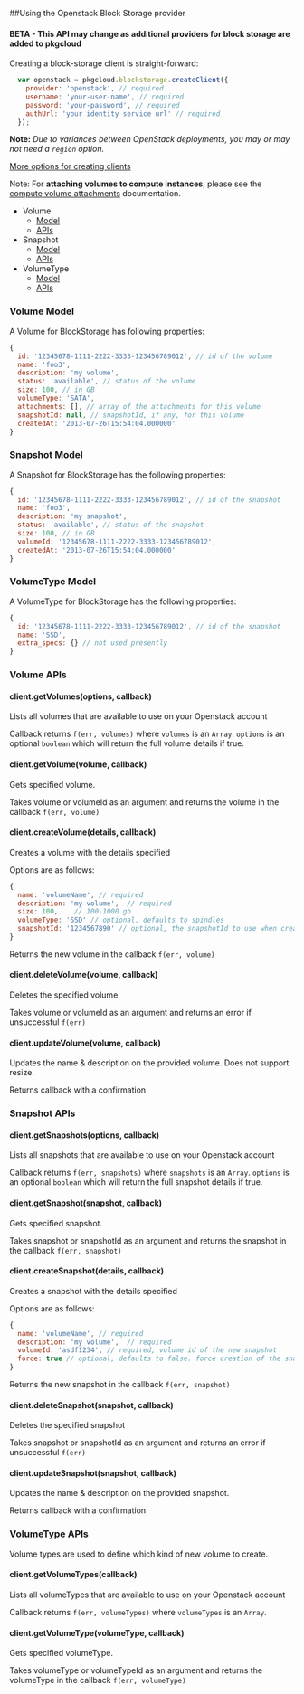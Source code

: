 ##Using the Openstack Block Storage provider

#### BETA - This API may change as additional providers for block storage are added to pkgcloud

Creating a block-storage client is straight-forward:

``` js
  var openstack = pkgcloud.blockstorage.createClient({
    provider: 'openstack', // required
    username: 'your-user-name', // required
    password: 'your-password', // required
    authUrl: 'your identity service url' // required
  });
```
**Note:** *Due to variances between OpenStack deployments, you may or may not need a `region` option.*

[More options for creating clients](README.md)

Note: For **attaching volumes to compute instances**, please see the [compute volume attachments](compute.md#volume-attachments) documentation.

* Volume
  * [Model](#volume-model)
  * [APIs](#volume-apis)
* Snapshot
  * [Model](#snapshot-model)
  * [APIs](#snapshot-apis)
* VolumeType
  * [Model](#volumetype-model)
  * [APIs](#volumetype-apis)

### Volume Model

A Volume for BlockStorage has following properties:

```Javascript
{
  id: '12345678-1111-2222-3333-123456789012', // id of the volume
  name: 'foo3',
  description: 'my volume',
  status: 'available', // status of the volume
  size: 100, // in GB
  volumeType: 'SATA',
  attachments: [], // array of the attachments for this volume
  snapshotId: null, // snapshotId, if any, for this volume
  createdAt: '2013-07-26T15:54:04.000000'
}
```

### Snapshot Model

A Snapshot for BlockStorage has the following properties:

```Javascript
{
  id: '12345678-1111-2222-3333-123456789012', // id of the snapshot
  name: 'foo3',
  description: 'my snapshot',
  status: 'available', // status of the snapshot
  size: 100, // in GB
  volumeId: '12345678-1111-2222-3333-123456789012',
  createdAt: '2013-07-26T15:54:04.000000'
}
```

### VolumeType Model

A VolumeType for BlockStorage has the following properties:

```Javascript
{
  id: '12345678-1111-2222-3333-123456789012', // id of the snapshot
  name: 'SSD',
  extra_specs: {} // not used presently
}
```

### Volume APIs

#### client.getVolumes(options, callback)
Lists all volumes that are available to use on your Openstack account

Callback returns `f(err, volumes)` where `volumes` is an `Array`. `options` is an optional `boolean` which will return the full volume details if true.

#### client.getVolume(volume, callback)
Gets specified volume.

Takes volume or volumeId as an argument and returns the volume in the callback
`f(err, volume)`

#### client.createVolume(details, callback)
Creates a volume with the details specified

Options are as follows:

```js
{
  name: 'volumeName', // required
  description: 'my volume',  // required
  size: 100,    // 100-1000 gb
  volumeType: 'SSD' // optional, defaults to spindles
  snapshotId: '1234567890' // optional, the snapshotId to use when creating the volume
}
```
Returns the new volume in the callback `f(err, volume)`

#### client.deleteVolume(volume, callback)
Deletes the specified volume

Takes volume or volumeId as an argument and returns an error if unsuccessful `f(err)`

#### client.updateVolume(volume, callback)
Updates the name & description on the provided volume. Does not support resize.

Returns callback with a confirmation

### Snapshot APIs

#### client.getSnapshots(options, callback)
Lists all snapshots that are available to use on your Openstack account

Callback returns `f(err, snapshots)` where `snapshots` is an `Array`. `options` is an optional `boolean` which will return the full snapshot details if true.

#### client.getSnapshot(snapshot, callback)
Gets specified snapshot.

Takes snapshot or snapshotId as an argument and returns the snapshot in the callback
`f(err, snapshot)`

#### client.createSnapshot(details, callback)
Creates a snapshot with the details specified

Options are as follows:

```js
{
  name: 'volumeName', // required
  description: 'my volume',  // required
  volumeId: 'asdf1234', // required, volume id of the new snapshot
  force: true // optional, defaults to false. force creation of the snapshot
}
```
Returns the new snapshot in the callback `f(err, snapshot)`

#### client.deleteSnapshot(snapshot, callback)
Deletes the specified snapshot

Takes snapshot or snapshotId as an argument and returns an error if unsuccessful `f(err)`

#### client.updateSnapshot(snapshot, callback)
Updates the name & description on the provided snapshot.

Returns callback with a confirmation

### VolumeType APIs

Volume types are used to define which kind of new volume to create.

#### client.getVolumeTypes(callback)
Lists all volumeTypes that are available to use on your Openstack account

Callback returns `f(err, volumeTypes)` where `volumeTypes` is an `Array`.

#### client.getVolumeType(volumeType, callback)
Gets specified volumeType.

Takes volumeType or volumeTypeId as an argument and returns the volumeType in the callback
`f(err, volumeType)`
